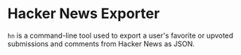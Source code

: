 # Hacker News Exporter

`hn` is a command-line tool used to export a user's favorite or upvoted submissions and comments from Hacker News as JSON.
